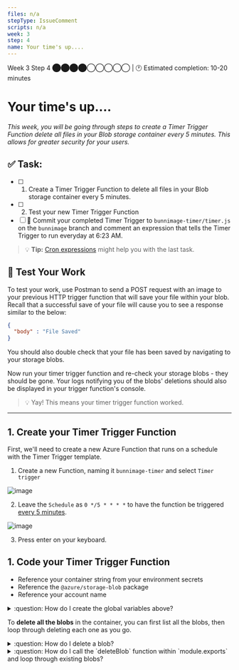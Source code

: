 ```yaml
---
files: n/a
stepType: IssueComment
scripts: n/a
week: 3
step: 4
name: Your time's up....
---
```


Week 3 Step 4 ⬤⬤⬤⬤◯◯◯◯◯ | 🕐 Estimated completion: 10-20 minutes

# Your time's up....
*This week, you will be going through steps to create a Timer Trigger Function delete all files in your Blob storage container every 5 minutes. This allows for greater security for your users.*

## ✅  Task:

- [ ]  1. Create a Timer Trigger Function to delete all files in your Blob storage container every 5 minutes.
- [ ]  2. Test your new Timer Trigger Function
- [ ]  🚀 Commit your completed Timer Trigger to `bunnimage-timer/timer.js` on the `bunnimage` branch and comment an expression that tells the Timer Trigger to run everyday at 6:23 AM.

> :bulb: **Tip:** [Cron expressions](https://crontab.guru/) might help you with the last task.

## 🚧 Test Your Work

To test your work, use Postman to send a POST request with an image to your previous HTTP trigger function that will save your file within your blob. Recall that a successful save of your file will cause you to see a response similar to the below:

```JSON
{
  "body" : "File Saved"
}
```

You should also double check that your file has been saved by navigating to your storage blobs.

Now run your timer trigger function and re-check your storage blobs - they should be gone. Your logs notifying you of the blobs' deletions should also be displayed in your trigger function's console. 

> 💡 Yay! This means your timer trigger function worked.

---

## 1. Create your Timer Trigger Function

First, we'll need to create a new Azure Function that runs on a schedule with the Timer Trigger template.

1.  Create a new Function, naming it `bunnimage-timer` and select `Timer trigger`

![image](https://user-images.githubusercontent.com/69332964/122659834-c6058380-d149-11eb-93fd-2745caab4c57.png)

2. Leave the `Schedule` as `0 */5 * * * *` to have the function be triggered [every 5 minutes](https://crontab.guru/every-5-minutes).

![image](https://user-images.githubusercontent.com/69332964/122659854-e6354280-d149-11eb-976e-02d3566bf94a.png)

3. Press enter on your keyboard.

## 1. Code your Timer Trigger Function

* Reference your container string from your environment secrets
* Reference the `@azure/storage-blob` package
* Reference your account name


<details>
<summary>:question: How do I create the global variables above?</summary>

To reference the `@azure/storage-blob` package:

```js
const { BlobServiceClient } = require("@azure/storage-blob");
```

To reference your connection string and account name:

```js
const connectionstring = process.env["AZURE_STORAGE_CONNECTION_STRING"];
const account = "YOUR_ACCOUNT_NAME";
```

</details>

To **delete all the blobs** in the container, you can first list all the blobs, then loop through deleting each one as you go.

<details>
<summary>:question: How do I delete a blob?</summary>

First, your `deleteBlob` function will have to be asynchronous, so its signature should look like `async function deleteBlob(filename)`. 

Inside your function, create a `BlobServiceClient` object that will be used to create a container client.

```js
const blobServiceClient = await BlobServiceClient.fromConnectionString(connectionstring);
```

Create a variable that references the name of the container that contains the file you want to delete.

```js
const deletecontainer = "images";
```

Fetch the container with that name.

```js
const deletecontainerClient = await blobServiceClient.getContainerClient(deletecontainer);
```

Within that container, fetch the block blob client that has the name of `filename`.

```js
const deleteblockBlobClient = deletecontainerClient.getBlockBlobClient(filename);
```

[Download](https://docs.microsoft.com/en-us/javascript/api/@azure/storage-blob/blockblobclient?view=azure-node-latest#download_number__number__BlobDownloadOptions_) the blob from the system and fetch a reference to the readable stream.

```js
const downloadBlockBlobResponse = await deleteblockBlobClient.download(0); // 0 refers to the position of the blob to download
```

Delete the blob.

```js
const blobDeleteResponse = deleteblockBlobClient.delete();
```

Set and return `result` with a progress statement on the blob's deletion.

```js
result = {
    body : {
        deletename: filename,
        success: true
    }
};
return result;
```

</details>

<details>
<summary>:question: How do I call the `deleteBlob` function within `module.exports` and loop through existing blobs?</summary>

Exactly like the beginning of your `deleteBlob` function, you'll want to:
1. Create a `BlobServiceClient` object using your connection string.
2. Create a variable that references the name of the container that contains the file you want to delete.
3. Fetch the container with that name.

```js
const blobServiceClient = await BlobServiceClient.fromConnectionString(connectionstring);
const deletecontainer = "images";
const deletecontainerClient = await blobServiceClient.getContainerClient(deletecontainer);
```

Now you'll want to use the [`listBlobsFlat`](https://docs.microsoft.com/en-us/javascript/api/@azure/storage-blob/listblobsflatsegmentresponse?view=azure-node-latest) function to retrieve a reference to an enumeration of your blobs. Loop through these blobs, and delete each one.

```js
for await (const blob of deletecontainerClient.listBlobsFlat()) {
    context.log('\t', blob.name);
    await deleteBlob(blob.name)
    // access the blob's name and call deleteBlob to delete it!
}
```

You can also add a log after your for loop that notifies you that all the blobs have been deleted.

```js
context.log("Just deleted your blobs!")
```

</details>
